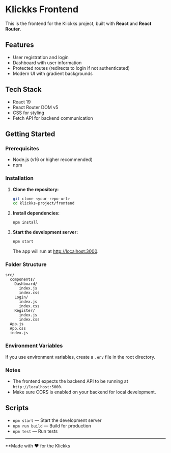 # Klickks Frontend

This is the frontend for the Klickks project, built with **React** and **React Router**.

## Features

- User registration and login
- Dashboard with user information
- Protected routes (redirects to login if not authenticated)
- Modern UI with gradient backgrounds

## Tech Stack

- React 19
- React Router DOM v5
- CSS for styling
- Fetch API for backend communication

## Getting Started

### Prerequisites

- Node.js (v16 or higher recommended)
- npm

### Installation

1. **Clone the repository:**
   ```bash
   git clone <your-repo-url>
   cd klickks-project/frontend
   ```

2. **Install dependencies:**
   ```bash
   npm install
   ```

3. **Start the development server:**
   ```bash
   npm start
   ```

   The app will run at [http://localhost:3000](http://localhost:3000).

### Folder Structure

```
src/
  components/
    Dashboard/
      index.js
      index.css
    Login/
      index.js
      index.css
    Register/
      index.js
      index.css
  App.js
  App.css
  index.js
```

### Environment Variables

If you use environment variables, create a `.env` file in the root directory.

### Notes

- The frontend expects the backend API to be running at `http://localhost:5000`.
- Make sure CORS is enabled on your backend for local development.

## Scripts

- `npm start` — Start the development server
- `npm run build` — Build for production
- `npm test` — Run tests



---

**Made with ❤️ for the Klickks
